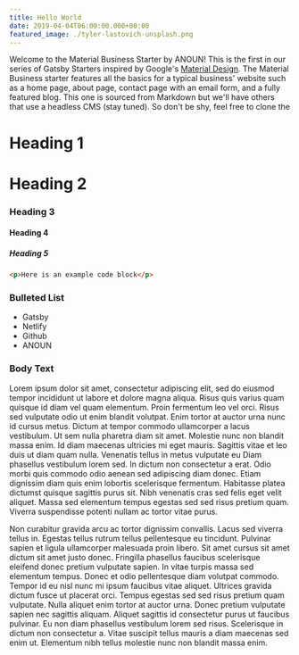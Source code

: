 ```yaml
---
title: Hello World
date: 2019-04-04T06:00:00.000+00:00
featured_image: ./tyler-lastovich-unsplash.png
---
```


Welcome to the Material Business Starter by <span class="anoun-title">ANOUN</span>! This is the first in our series of Gatsby Starters inspired by Google's [Material Design](https://material.io). The Material Business starter features all the basics for a typical business' website such as a home page, about page, contact page with an email form, and a fully featured blog. This one is sourced from Markdown but we'll have others that use a headless CMS (stay tuned). So don't be shy, feel free to clone the

# Heading 1

# Heading 2

### Heading 3

#### Heading 4

##### Heading 5

```html
<p>Here is an example code block</p>
```

### Bulleted List

* Gatsby
* Netlify
* Github
* ANOUN

### Body Text

Lorem ipsum dolor sit amet, consectetur adipiscing elit, sed do eiusmod tempor incididunt ut labore et dolore magna aliqua. Risus quis varius quam quisque id diam vel quam elementum. Proin fermentum leo vel orci. Risus sed vulputate odio ut enim blandit volutpat. Enim tortor at auctor urna nunc id cursus metus. Dictum at tempor commodo ullamcorper a lacus vestibulum. Ut sem nulla pharetra diam sit amet. Molestie nunc non blandit massa enim. Id diam maecenas ultricies mi eget mauris. Sagittis vitae et leo duis ut diam quam nulla. Venenatis tellus in metus vulputate eu  Diam phasellus vestibulum lorem sed. In dictum non consectetur a erat. Odio morbi quis commodo odio aenean sed adipiscing diam donec. Etiam dignissim diam quis enim lobortis scelerisque fermentum. Habitasse platea dictumst quisque sagittis purus sit. Nibh venenatis cras sed felis eget velit aliquet. Massa sed elementum tempus egestas sed sed risus pretium quam. Viverra suspendisse potenti nullam ac tortor vitae purus.

Non curabitur gravida arcu ac tortor dignissim convallis. Lacus sed viverra tellus in. Egestas tellus rutrum tellus pellentesque eu tincidunt. Pulvinar sapien et ligula ullamcorper malesuada proin libero. Sit amet cursus sit amet dictum sit amet justo donec. Fringilla phasellus faucibus scelerisque eleifend donec pretium vulputate sapien. In vitae turpis massa sed elementum tempus. Donec et odio pellentesque diam volutpat commodo. Tempor id eu nisl nunc mi ipsum faucibus vitae aliquet. Ultrices gravida dictum fusce ut placerat orci. Tempus egestas sed sed risus pretium quam vulputate. Nulla aliquet enim tortor at auctor urna. Donec pretium vulputate sapien nec sagittis aliquam. Aliquet sagittis id consectetur purus ut faucibus pulvinar. Eu non diam phasellus vestibulum lorem sed risus. Scelerisque in dictum non consectetur a. Vitae suscipit tellus mauris a diam maecenas sed enim ut. Elementum nibh tellus molestie nunc non blandit massa enim.
